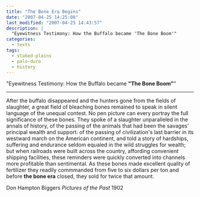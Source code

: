 ```yaml
---
title: "The Bone Era Begins"
date: "2007-04-25 14:25:08"
last_modified: "2007-04-25 14:43:57"
description: |
  "Eyewitness Testimony: How the Buffalo became 'The Bone Boom'"
categories:
  - texts
tags:
  - staked-plains
  - palo-duro
  - history  
---
```

  "Eyewitness Testimony: How the Buffalo became **"The Bone Boom"**"
***

After the buffalo disappeared and the hunters gone from the fields of slaughter, a great field of bleaching bones remained to speak in silent language of the unequal contest. No pen picture can every portray the full significance of these bones. They spoke of a slaughter unparalleled in the annals of history, of the passing of the animals that had been the savages' principal wealth and support: of the passing of civilization's last barrier in its westward march on the American continent, and told a story of hardships, suffering and endurance seldom equaled in the wild struggles for wealth; but when railroads were built across the country, affording convenient shipping facilities, these reminders were quickly converted into channels more profitable than sentimental. As these bones made excellent quality of fertilizer they readily commmanded from five to six dollars per ton and before <b>the bone era</b> closed, they sold for twice that amount.

Don Hampton Biggers
_Pictures of the Past_
1902
